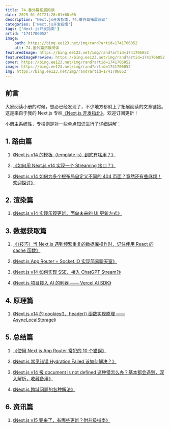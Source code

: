 ```yaml
---
title: 74.番外篇拓展阅读
date: 2025-01-01T21:28:01+08:00
description: "Next.js开发指南，74.番外篇拓展阅读"
categories: ['Next.js开发指南']
tags: ['Next.js开发指南']
artid: "1741706052"
image:
    path: https://bing.ee123.net/img/rand?artid=1741706052
    alt: 74.番外篇拓展阅读
featuredImage: https://bing.ee123.net/img/rand?artid=1741706052
featuredImagePreview: https://bing.ee123.net/img/rand?artid=1741706052
cover: https://bing.ee123.net/img/rand?artid=1741706052
image: https://bing.ee123.net/img/rand?artid=1741706052
img: https://bing.ee123.net/img/rand?artid=1741706052
---
```


## 前言
大家阅读小册的时候，想必已经发现了，不少地方都附上了拓展阅读的文章链接。这是来自于我的 Next.js 专栏[《Next.js 开发指北》](https://juejin.cn/column/7343569488744611849)，欢迎订阅更新！

小册主系统性，专栏则是对一些单点知识进行了详细讲解：

## 1. 路由篇

1. [《Next.js v14 的模板（template.js）到底有啥用？》](https://juejin.cn/post/7343569488744300553)

3. [《如何用 Next.js v14 实现一个 Streaming 接口？》](https://juejin.cn/post/7344089411983802394)

5. [《Next.js v14 如何为多个根布局自定义不同的 404 页面？竟然还有些麻烦！欢迎探讨》](https://juejin.cn/post/7351321244125265930)

## 2. 渲染篇

1. [《Next.js v14 实现乐观更新，面向未来的 UI 更新方式》](https://juejin.cn/post/7347957960884355113)

## 3. 数据获取篇

1. [《（技巧）当 Next.js 遇到频繁重复的数据库操作时，记住使用 React 的 cache 函数》](https://juejin.cn/post/7348643498117038099)

2. [《Next.js App Router + Socket.IO 实现简易聊天室》](https://juejin.cn/post/7371423076662493224)

3. [《Next.js v14 如何实现 SSE、接入 ChatGPT Stream?》](https://juejin.cn/post/7372020457124659234)

4. [《Next.js 项目接入 AI 的利器 —— Vercel AI SDK》](https://juejin.cn/post/7376622203301969959)

## 4. 原理篇

1. [《Next.js v14 的 cookies()、header() 函数实现原理 —— AsyncLocalStorage》](https://juejin.cn/post/7360737180392996899)

## 5. 总结篇

1. [《使用 Next.js App Router 常犯的 10 个错误》](https://juejin.cn/post/7361204571828731956)

2. [《Next.js 常见错误 Hydration Failed 该如何解决？》](https://juejin.cn/post/7365793739892228096)

3. [《Next.js v14 报 document is not defined 这种错怎么办？基本都会遇到，深入解析，收藏备用》](https://juejin.cn/post/7352342892785352755)

5. [《Next.js 跨域问题的各种解法》](https://juejin.cn/post/7366177423775531008)

## 6. 资讯篇
1. [《Next.js v15 要来了，有哪些更新？附升级指南》](https://juejin.cn/post/7375858343179255862)
